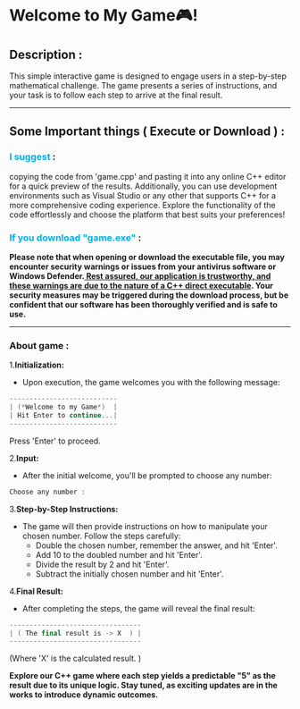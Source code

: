 
# Welcome to My Game🎮!

## Description :
This simple interactive game is designed to engage users in a step-by-step mathematical challenge. The game presents a series of instructions, and your task is to follow each step to arrive at the final result.

---
## Some Important things ( Execute or Download ) : 
### <font color="#00b0f0">I suggest</font> :
copying the code from 'game.cpp' and pasting it into any online C++ editor for a quick preview of the results. Additionally, you can use development environments such as Visual Studio or any other that supports C++ for a more comprehensive coding experience. Explore the functionality of the code effortlessly and choose the platform that best suits your preferences!
### <font color="#00b0f0"> If you download "game.exe"</font> :
 **Please note that when opening or download the executable file, you may encounter security warnings or issues from your antivirus software or Windows Defender.<u> Rest assured, our application is trustworthy, and these warnings are due to the nature of a C++ direct executable</u>. Your security measures may be triggered during the download process, but be confident that our software has been thoroughly verified and is safe to use.**

---
### About game :

1.**Initialization:**
- Upon execution, the game welcomes you with the following message:
```cpp
---------------------------
| (*Welcome to my Game*)  |
| Hit Enter to continue...|
---------------------------
```
Press 'Enter' to proceed.

2.**Input:**
- After the initial welcome, you'll be prompted to choose any number:
```cpp
Choose any number :
```

3.**Step-by-Step Instructions:**
- The game will then provide instructions on how to manipulate your chosen number. Follow the steps carefully:
    - Double the chosen number, remember the answer, and hit 'Enter'.
    - Add 10 to the doubled number and hit 'Enter'.
    - Divide the result by 2 and hit 'Enter'.
    - Subtract the initially chosen number and hit 'Enter'.

4.**Final Result:**
- After completing the steps, the game will reveal the final result:
```cpp
---------------------------------
| ( The final result is -> X  ) |
---------------------------------
```
(Where 'X' is the calculated result. )

**Explore our C++ game where each step yields a predictable "5" as the result due to its unique logic. Stay tuned, as exciting updates are in the works to introduce dynamic outcomes.**
